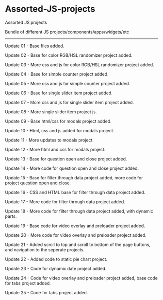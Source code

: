 # Assorted-JS-projects
 Assorted JS projects

 Bundle of different JS projects/components/apps/widgets/etc

---

Update 01 - Base files added.

Update 02 - Base for color RGB/HSL randomizer project added.

Update 03 - More css and js for color RGB/HSL randomizer project added.

Update 04 - Base for simple counter project added.

Update 05 - More css and js for simple counter project added.

Update 06 - Base for single slider item project added.

Update 07 - More css and js for single slider item project added.

Update 08 - More single slider item project js.

Update 09 - Base html/css for modals project added.

Update 10 - Html, css and js added for modals project.

Update 11 - More updates to modals project.

Update 12 - More html and css for modals project.

Update 13 - Base for question open and close project added.

Update 14 - More code for question open and close project added.

Update 15 - Base for filter through data project added, more code for project question open and close.

Update 16 - CSS and HTML base for filter through data project added.

Update 17 - More code for filter through data project added.

Update 18 - More code for filter through data project added, with dynamic parts.

Update 19 - Base code for video overlay and preloader project added.

Update 20 - More code for video overlay and preloader project added.

Update 21 - Added scroll to top and scroll to bottom of the page buttons, and navigation to the seperate projects.

Update 22 - Added code to static pie chart project.

Update 23 - Code for dynamic date project added.

Update 24 - Code for video overlay and preloader project added, base code for tabs project added.

Update 25 - Code for tabs project added.